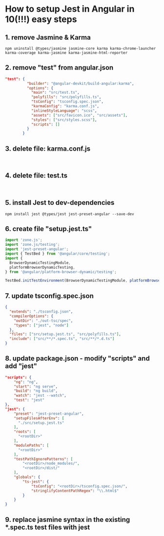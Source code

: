 # How to setup Jest in Angular in 10(!!!) easy steps

## 1. remove Jasmine & Karma

```
npm uninstall @types/jasmine jasmine-core karma karma-chrome-launcher karma-coverage karma-jasmine karma-jasmine-html-reporter
```

## 2. remove "test" from angular.json

```json
"test": {
          "builder": "@angular-devkit/build-angular:karma",
          "options": {
            "main": "src/test.ts",
            "polyfills": "src/polyfills.ts",
            "tsConfig": "tsconfig.spec.json",
            "karmaConfig": "karma.conf.js",
            "inlineStyleLanguage": "scss",
            "assets": ["src/favicon.ico", "src/assets"],
            "styles": ["src/styles.scss"],
            "scripts": []
          }
        }
```

## 3. delete file: karma.conf.js

<br>

## 4. delete file: test.ts

<br >

## 5. install Jest to dev-dependencies

```
npm install jest @types/jest jest-preset-angular --save-dev
```

## 6. create file "setup.jest.ts"

```ts
import 'zone.js';
import 'zone.js/testing';
import 'jest-preset-angular';
import { TestBed } from '@angular/core/testing';
import {
  BrowserDynamicTestingModule,
  platformBrowserDynamicTesting,
} from '@angular/platform-browser-dynamic/testing';

TestBed.initTestEnvironment(BrowserDynamicTestingModule, platformBrowserDynamicTesting());
```

## 7. update tsconfig.spec.json

```json
{
  "extends": "./tsconfig.json",
  "compilerOptions": {
    "outDir": "./out-tsc/spec",
    "types": ["jest", "node"]
  },
  "files": ["src/setup.jest.ts", "src/polyfills.ts"],
  "include": ["src/**/*.spec.ts", "src/**/*.d.ts"]
}
```

## 8. update package.json - modify "scripts" and add "jest"

```json
"scripts": {
    "ng": "ng",
    "start": "ng serve",
    "build": "ng build",
    "watch": "jest --watch",
    "test": "jest"
},
"jest": {
    "preset": "jest-preset-angular",
    "setupFilesAfterEnv": [
      "./src/setup.jest.ts"
    ],
    "roots": [
      "<rootDir>"
    ],
    "modulePaths": [
      "<rootDir>"
    ],
    "testPathIgnorePatterns": [
        "<rootDir>/node_modules/",
        "<rootDir>/dist/"
    ],
    "globals": {
        "ts-jest": {
            "tsConfig": "<rootDir>/tsconfig.spec.json/",
            "stringlifyContentPathRegex": "\\.html$"
        }
    }
}
```

## 9. replace jasmine syntax in the existing \*.spec.ts test files with jest
